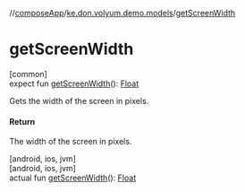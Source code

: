//[composeApp](../../index.md)/[ke.don.volyum.demo.models](index.md)/[getScreenWidth](get-screen-width.md)

# getScreenWidth

[common]\
expect fun [getScreenWidth](get-screen-width.md)(): [Float](https://kotlinlang.org/api/core/kotlin-stdlib/kotlin/-float/index.html)

Gets the width of the screen in pixels.

#### Return

The width of the screen in pixels.

[android, ios, jvm]\
[android, ios, jvm]\
actual fun [getScreenWidth](get-screen-width.md)(): [Float](https://kotlinlang.org/api/core/kotlin-stdlib/kotlin/-float/index.html)